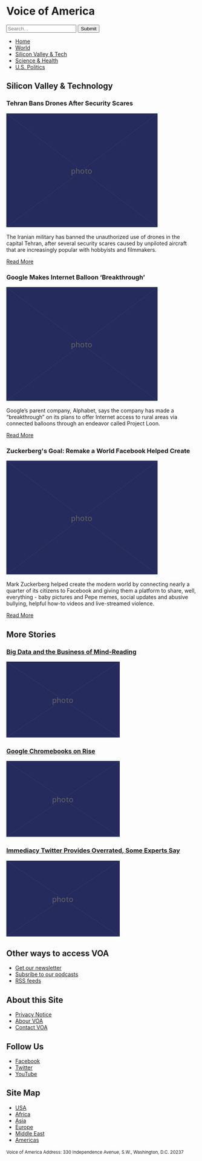 <!DOCTYPE html>
<html lang="en">
  <head>
    <meta charset="UTF-8" />
    <link href="css/style.css" rel ="stylesheet" />
    <title>Voice of America</title>
  </head>

  <body>
    <h1>Voice of America</h1>
    <form>
      <input type="search" placeholder="Search..."/>
      <input type="submit" value="Submit"/>
    </form>
    <nav>
    <ul>
      <li><a href="article.html">Home</a></li>
      <li><a href="article.html">World</a></li>
      <li><a href="article.html">Silicon Valley &amp; Tech</a>
      <li><a href="article.html">Science &amp; Health</a></li>
      <li><a href="article.html">U.S. Politics</a></li>
    </ul>
    </nav>
    </header>
  <main>
  <article>
    <h2>Silicon Valley &amp; Technology</h2>
  </article> 
  <article>
    <h3>Tehran Bans Drones After Security Scares</h3>
    <img src="400.png" alt="Drones in Tehran"/>
    <p>The Iranian military has banned the unauthorized use of drones in the capital Tehran, after several security scares caused by unpiloted aircraft that are increasingly popular with hobbyists and filmmakers.</p>
    <p><a href="article.html">Read More</a></p>
</article>
<article>
    <h3>Google Makes Internet Balloon ‘Breakthrough’</h3>
    <img src="400.png" alt="Google balloon!" />
    <p>Google’s parent company, Alphabet, says the company has made a “breakthrough” on its plans to offer Internet access to rural areas via connected balloons through an endeavor called Project Loon.</p>
    <p><a href="article.html">Read More</a></p>
</article>
<article>
    <h3>Zuckerberg's Goal: Remake а World Facebook Helped Create</h3>
    <img src="400.png" alt="Zuckerberg Facebook" />
    <p>Mark Zuckerberg helped create the modern world by connecting nearly a quarter of its citizens to Facebook and giving them a platform to share, well, everything - baby pictures and Pepe memes, social updates and abusive bullying, helpful how-to videos and live-streamed violence.</p>
    <p><a href="article.html">Read More</a></p>
</article>
   <section>
<aside>
  <h2>More Stories</h2>
 <article>
    <h3><a href="article.html">Big Data and the Business of Mind-Reading</a></h3>
    <img src="300.png" alt="Lots and lots of numbers" />
     </article>
<article> 
    <h3><a href="article.html">Google Chromebooks on Rise</a></h3>
    <img src="300.png" alt="Google Chromebook" />
     </article> 
<article>
    <h3><a href="article.html">Immediacy Twitter Provides Overrated, Some Experts Say</a></h3>
    <img src="300.png" alt="Trump tweets" />
     </article>
  </aside>
  </section>
  </main>
  <footer>
    <h2>Other ways to access VOA</h2>
    <ul>
      <li><a href="article.html">Get our newsletter</a></li>
      <li><a href="article.html">Subsribe to our podcasts</a></li>
      <li><a href="article.html">RSS feeds</a></li>
    </ul>
    <h2>About this Site</h2>
    <ul>
      <li><a href="article.html">Privacy Notice</a></li>
      <li><a href="article.html">Abour VOA</a></li>
      <li><a href="article.html">Contact VOA</a></li>
    </ul>
    <h2>Follow Us</h2>
    <ul>
      <li><a href="article.html">Facebook</a></li>
      <li><a href="article.html">Twitter</a></li>
      <li><a href="article.html">YouTube</a></li>
    </ul>
    <h2>Site Map</h2>
    <ul>
      <li><a href="article.html">USA</a></li>
      <li><a href="article.html">Africa</a></li>
      <li><a href="article.html">Asia</a></li>
      <li><a href="article.html">Europe</a></li>
      <li><a href="article.html">Middle East</a></li>
      <li><a href="article.html">Americas</a></li>
    </ul>
    <p><small>Voice of America Address: 330 Independence Avenue, S.W., Washington, D.C. 20237</small></p>
  </footer>
</body>
</html>
